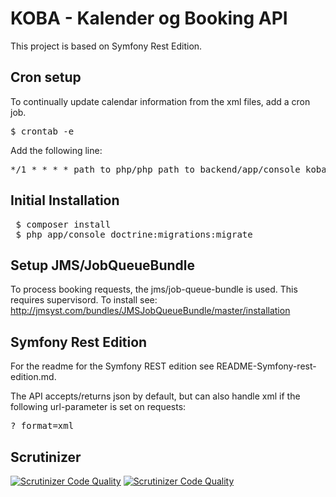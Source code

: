 # KOBA - Kalender og Booking API
This project is based on Symfony Rest Edition.

## Cron setup
To continually update calendar information from the xml files, add a cron job.
<pre>
$ crontab -e
</pre>

Add the following line:
<pre>
*/1 * * * * path_to_php/php path_to_backend/app/console koba:calendar:update
</pre>

## Initial Installation
<pre>
 $ composer install
 $ php app/console doctrine:migrations:migrate
</pre>

## Setup JMS/JobQueueBundle
To process booking requests, the jms/job-queue-bundle is used. This requires supervisord.
To install see: http://jmsyst.com/bundles/JMSJobQueueBundle/master/installation

## Symfony Rest Edition
For the readme for the Symfony REST edition see README-Symfony-rest-edition.md.

The API accepts/returns json by default, but can also handle xml if the following url-parameter is set on requests:
<pre>
?_format=xml
</pre>

## Scrutinizer
[![Scrutinizer Code Quality](https://scrutinizer-ci.com/g/KOBADK/backend/badges/quality-score.png?b=development)](https://scrutinizer-ci.com/g/KOBADK/backend/?branch=development)
[![Scrutinizer Code Quality](https://scrutinizer-ci.com/g/KOBADK/backend/badges/build.png?b=development)](https://scrutinizer-ci.com/g/KOBADK/backend/?branch=development)


